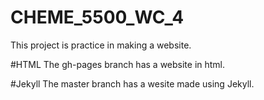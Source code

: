 # CHEME_5500_WC_4
This project is practice in making a website.

#HTML
The gh-pages branch has a website in html.

#Jekyll
The master branch has a wesite made using Jekyll.
